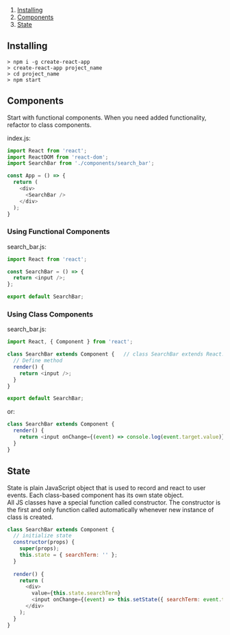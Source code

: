 <!-- TOC depthTo:2 orderedList:true -->

1. [Installing](#installing)
2. [Components](#components)
3. [State](#state)

<!-- /TOC -->

## Installing

`> npm i -g create-react-app`  
`> create-react-app project_name`  
`> cd project_name`  
`> npm start`


## Components

Start with functional components. When you need added functionality, refactor to class components.

index.js:

```js
import React from 'react';
import ReactDOM from 'react-dom';
import SearchBar from './components/search_bar';

const App = () => {
  return (
    <div>
      <SearchBar />
    </div>
  );
}
```

### Using Functional Components

search_bar.js:

```js
import React from 'react';

const SearchBar = () => {
  return <input />;
};

export default SearchBar;
```

### Using Class Components

search_bar.js:

```js
import React, { Component } from 'react';

class SearchBar extends Component {   // class SearchBar extends React.Component
  // Define method
  render() {
    return <input />;
  }
}

export default SearchBar;
```

or:

```js
class SearchBar extends Component {
  render() {
    return <input onChange={(event) => console.log(event.target.value)} />;
  }
}
```


## State

State is plain JavaScript object that is used to record and react to user events. Each class-based component has its own state object.  
All JS classes have a special function called constructor. The constructor is the first and only function called automatically whenever new instance of class is created.

```js
class SearchBar extends Component {
  // initialize state
  constructor(props) {
    super(props);
    this.state = { searchTerm: '' };
  }
  
  render() {
    return (
      <div>
        value={this.state.searchTerm}
        <input onChange={(event) => this.setState({ searchTerm: event.target.value })} />
      </div>
    );
  }
}
```
